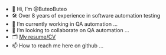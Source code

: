 - 👋 Hi, I’m @ButeoButeo
- 🛠️ Over 8 years of experience in software automation testing
- 🌱 I’m currently working in QA automation ...
- 💞️ I’m looking to collaborate on QA automation ...
- 🗂️ [My resume/CV](https://www.notion.so/Resume-12f89b8edd3f80eb8bacc50ac410c835?pvs=4)
- 📫 How to reach me here on github ...

<!---
ButeoButeo/ButeoButeo is a ✨ special ✨ repository because its `README.md` (this file) appears on your GitHub profile.
You can click the Preview link to take a look at your changes.
--->
